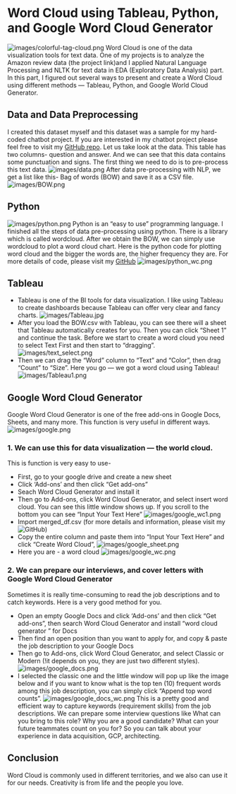 # Word Cloud using Tableau, Python, and Google Word Cloud Generator
![images/colorful-tag-cloud.png](images/colorful-tag-cloud.png)
Word Cloud is one of the data visualization tools for text data. One of my projects is to analyze the Amazon review data (the project link)and I applied Natural Language Processing and NLTK for text data in EDA (Exploratory Data Analysis) part. In this part, I figured out several ways to present and create a Word Cloud using different methods — Tableau, Python, and Google World Cloud Generator.

## Data and Data Preprocessing
I created this dataset myself and this dataset was a sample for my hard-coded chatbot project. If you are interested in my chatbot project please feel free to visit my [GitHub repo](https://github.com/melanieshi0120/AI_Chatbot_Project). Let us take look at the data. This table has two columns- question and answer. And we can see that this data contains some punctuation and signs. The first thing we need to do is to pre-process this text data.
![images/data.png](images/data.png)
After data pre-processing with NLP, we get a list like this- Bag of words (BOW) and save it as a CSV file.
![images/BOW.png](images/BOW.png)
## Python
![images/python.png](images/python.png)
Python is an “easy to use” programming language. I finished all the steps of data pre-processing using python. There is a library which is called wordcloud.
After we obtain the BOW, we can simply use wordcloud to plot a word cloud chart. Here is the python code for plotting word cloud and the bigger the words are, the higher frequency they are. For more details of code, please visit my [GitHub](https://github.com/melanieshi0120/word_cloud_methods/blob/main/word_cloud_for_text_data.ipynb)
![images/python_wc.png](images/python_wc.png)
## Tableau
- Tableau is one of the BI tools for data visualization. I like using Tableau to create dashboards because Tableau can offer very clear and fancy charts.
![images/Tableau.jpg](images/Tableau.jpg)
- After you load the BOW.csv with Tableau, you can see there will a sheet that Tableau automatically creates for you. Then you can click “Sheet 1” and continue the task. Before we start to create a word cloud you need to select Text First and then start to “dragging”.
![images/text_select.png](images/text_select.png)
- Then we can drag the “Word” column to “Text” and “Color”, then drag “Count” to “Size”. Here you go — we got a word cloud using Tableau!
![images/Tableau1.png](images/Tableau1.png)
## Google Word Cloud Generator
Google Word Cloud Generator is one of the free add-ons in Google Docs, Sheets, and many more. This function is very useful in different ways.
![images/google.png](images/google.png)
### 1. We can use this for data visualization — the world cloud.
This is function is very easy to use-
- First, go to your google drive and create a new sheet
- Click ‘Add-ons’ and then click “Get add-ons”
- Seach Word Cloud Generator and install it
- Then go to Add-ons, click Word Cloud Generator, and select insert word cloud. You can see this little window shows up. If you scroll to the bottom you can see “Input Your Text Here”
![images/google_wc1.png](images/google_wc1.png)
- Import merged_df.csv (for more details and information, please visit my ![GitHub](https://github.com/melanieshi0120/word_cloud_methods))
- Copy the entire column and paste them into “Input Your Text Here” and click “Create Word Cloud”,
![images/google_sheet.png](images/google_sheet.png)
- Here you are -  a word cloud
![images/google_wc.png](images/google_wc.png)

### 2. We can prepare our interviews, and cover letters with Google Word Cloud Generator
Sometimes it is really time-consuming to read the job descriptions and to catch keywords. Here is a very good method for you.
- Open an empty Google Docs and click ‘Add-ons’ and then click “Get add-ons”, then search Word Cloud Generator and install “word cloud generator ” for Docs
- Then find an open position than you want to apply for, and copy & paste the job description to your Google Docs
- Then go to Add-ons, click Word Cloud Generator, and select Classic or Modern (!it depends on you, they are just two different styles).
![images/google_docs.png](images/google_docs.png)
- I selected the classic one and the little window will pop up like the image below and if you want to know what is the top ten (10) frequent words among this job description, you can simply click “Append top word counts”.
![images/google_docs_wc.png](images/google_docs_wc.png)
This is a pretty good and efficient way to capture keywords (requirement skills) from the job descriptions.
We can prepare some interview questions like
What can you bring to this role?
Why you are a good candidate?
What can your future teammates count on you for?
So you can talk about your experience in data acquisition, GCP, architecting.
## Conclusion
Word Cloud is commonly used in different territories, and we also can use it for our needs. Creativity is from life and the people you love.



